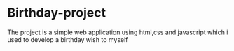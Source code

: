 # Birthday-project
The project is a simple web application using html,css and javascript which i used to develop a birthday wish to myself
